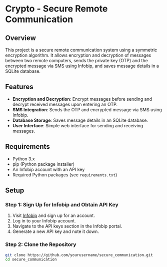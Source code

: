 # Crypto - Secure Remote Communication

## Overview

This project is a secure remote communication system using a symmetric encryption algorithm. It allows encryption and decryption of messages between two remote computers, sends the private key (OTP) and the encrypted message via SMS using Infobip, and saves message details in a SQLite database.

## Features

- **Encryption and Decryption**: Encrypt messages before sending and decrypt received messages upon entering an OTP.
- **SMS Integration**: Sends the OTP and encrypted message via SMS using Infobip.
- **Database Storage**: Saves message details in an SQLite database.
- **User Interface**: Simple web interface for sending and receiving messages.

## Requirements
- Python 3.x
- pip (Python package installer)
- An Infobip account with an API key
- Required Python packages (see `requirements.txt`)

## Setup

### Step 1: Sign Up for Infobip and Obtain API Key
1. Visit [Infobip](https://www.infobip.com/) and sign up for an account.
2. Log in to your Infobip account.
3. Navigate to the API keys section in the Infobip portal.
4. Generate a new API key and note it down.

### Step 2: Clone the Repository
```bash
git clone https://github.com/yourusername/secure_communication.git
cd secure_communication

